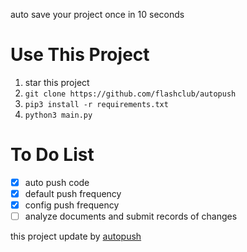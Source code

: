 auto save your project once in 10 seconds

# Use This Project

1. star this project
2. `git clone https://github.com/flashclub/autopush`
3. `pip3 install -r requirements.txt`
4. `python3 main.py`


# To Do List

- [X] auto push code
- [X] default push frequency
- [X] config push frequency
- [ ] analyze documents and submit records of changes

this project update by [autopush](https://github.com/flashclub/timertask)
